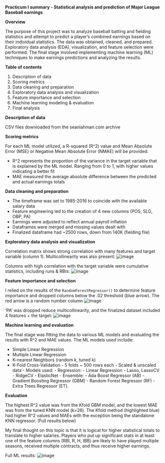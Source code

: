 **Practicum I summary - Statistical analysis and prediction of Major League Baseball earnings**

**Overview**

The purpose of this project was to analyze baseball batting and fielding statistics and attempt to predict a player’s combined earnings based on their individual statistics. The data was obtained, cleaned, and prepared. Exploratory data analysis (EDA), visualization, and feature selection were performed. The final stage involved implementing machine learning (ML) techniques to make earnings predictions and analyzing the results.

**Table of contents**

1.	Description of data
2.	Scoring metrics
3.	Data cleaning and preparation
4.	Exploratory data analysis and visualization
5.	Feature importance and selection
6.	Machine learning modeling & evaluation
7.	Final analysis

**Description of data**

CSV files downloaded from the seanlahman.com archive 

**Scoring metrics**

For each ML model utilized, a R-squared (R^2) value and Mean Absolute Error (MSE) or Negative Mean Absolute Error (NMAE) will be provided:
- R^2 represents the proportion of the variance in the target variable that is explained by the ML model. Ranging from 0 to 1, with higher values indicating a better fit
- MAE measured the average absolute difference between the predicted and actual earnings totals

**Data cleaning and preparation**

-	The timeframe was set to 1985-2016 to coincide with the available salary data
-	Feature engineering led to the creation of 4 new columns (POS, SLG, OBP, PA)
-	Earnings were adjusted to reflect annual payroll inflation
-	Dataframes were merged and missing values dealt with
-	Finalized dataframe had ~2500 rows, down from 140K (fielding file)

**Exploratory data analysis and visualization**

Correlation matrix shows strong correlation with many features and target variable (column 1). Multicollinearity was also present:
![image](https://user-images.githubusercontent.com/102693978/223831830-b62a7007-b7e4-4f91-b92d-c43f1528b587.png)

Columns with high correlation with the target variable were cumulative statistics, including runs & RBIs:
![image](https://user-images.githubusercontent.com/102693978/223832090-90416c5c-9d47-41d3-ba06-73984650d157.png)
 
**Feature importance and selection**

I relied on the results of the `RandomForestRegressor()` to determine feature importance and dropped columns below the .02 threshold (blue arrow). The red arrow is a random number column
![image](https://user-images.githubusercontent.com/102693978/223832163-29ab3ed3-3b6b-4e6e-b71c-ccf526d54862.png)
 
‘PA’ was dropped reduce multicollinearity, and the finalized dataset included 4 features + the target:
![image](https://user-images.githubusercontent.com/102693978/223832243-7e68474f-4515-48a7-a802-62f99815ef77.png)
 
**Machine learning and evaluation** 

The final stage was fitting the data to various ML models and evaluating the results with R^2 and MAE values. The ML models used include:

-	Simple Linear Regression
-	Multiple Linear Regression
-	K-nearest Neighbors (random k, tuned k)
-	K-Fold Cross-Validation 
        - 5 folds ~ 500 rows each
        - Scaled & unscaled data
        - Models used:
            - Regression:
                - Linear Regression
                - Lasso, LassoCV
                - RidgeCV
                - ElasticNet
            - Ensemble:
                - Ada Boost Regressor (AB)
                - Gradient Boosting Regressor (GBM)
                - Random Forest Regressor (RF)
                - Extra Trees Regressor (ET).
                
**Evaluation** 

The highest R^2 value was from the Kfold GBM model, and the lowest MAE was from the tuned KNN model (k=26). The Kfold method (highlighted blue) had higher R^2 values and MAEs with the exception being the standalone KNN regressor. (Full results below)

My final thought on this topic is that it is logical for higher statistical totals to translate to higher salaries. Players who put up significant stats in at least one of the feature columns (RBI, R, H, IBB) are likely to have played multiple seasons, received multiple contracts, and thus receive higher earnings. 

Full ML results:
![image](https://user-images.githubusercontent.com/102693978/223832685-c74ad551-274f-41af-b929-f9895e6b7dd1.png)
